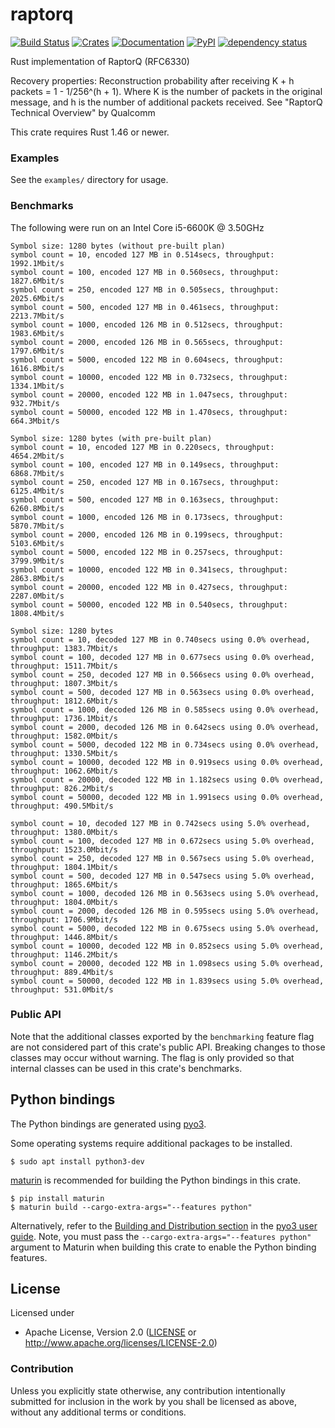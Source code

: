 # raptorq
[![Build Status](https://travis-ci.com/cberner/raptorq.svg?branch=master)](https://travis-ci.com/cberner/raptorq)
[![Crates](https://img.shields.io/crates/v/raptorq.svg)](https://crates.io/crates/raptorq)
[![Documentation](https://docs.rs/raptorq/badge.svg)](https://docs.rs/raptorq)
[![PyPI](https://img.shields.io/pypi/v/raptorq.svg)](https://pypi.org/project/raptorq/)
[![dependency status](https://deps.rs/repo/github/cberner/raptorq/status.svg)](https://deps.rs/repo/github/cberner/raptorq)

Rust implementation of RaptorQ (RFC6330)

Recovery properties:
Reconstruction probability after receiving K + h packets = 1 - 1/256^(h + 1). Where K is the number of packets in the
original message, and h is the number of additional packets received.
See "RaptorQ Technical Overview" by Qualcomm

This crate requires Rust 1.46 or newer.

### Examples
See the `examples/` directory for usage.

### Benchmarks

The following were run on an Intel Core i5-6600K @ 3.50GHz

```
Symbol size: 1280 bytes (without pre-built plan)
symbol count = 10, encoded 127 MB in 0.514secs, throughput: 1992.1Mbit/s
symbol count = 100, encoded 127 MB in 0.560secs, throughput: 1827.6Mbit/s
symbol count = 250, encoded 127 MB in 0.505secs, throughput: 2025.6Mbit/s
symbol count = 500, encoded 127 MB in 0.461secs, throughput: 2213.7Mbit/s
symbol count = 1000, encoded 126 MB in 0.512secs, throughput: 1983.6Mbit/s
symbol count = 2000, encoded 126 MB in 0.565secs, throughput: 1797.6Mbit/s
symbol count = 5000, encoded 122 MB in 0.604secs, throughput: 1616.8Mbit/s
symbol count = 10000, encoded 122 MB in 0.732secs, throughput: 1334.1Mbit/s
symbol count = 20000, encoded 122 MB in 1.047secs, throughput: 932.7Mbit/s
symbol count = 50000, encoded 122 MB in 1.470secs, throughput: 664.3Mbit/s

Symbol size: 1280 bytes (with pre-built plan)
symbol count = 10, encoded 127 MB in 0.220secs, throughput: 4654.2Mbit/s
symbol count = 100, encoded 127 MB in 0.149secs, throughput: 6868.7Mbit/s
symbol count = 250, encoded 127 MB in 0.167secs, throughput: 6125.4Mbit/s
symbol count = 500, encoded 127 MB in 0.163secs, throughput: 6260.8Mbit/s
symbol count = 1000, encoded 126 MB in 0.173secs, throughput: 5870.7Mbit/s
symbol count = 2000, encoded 126 MB in 0.199secs, throughput: 5103.6Mbit/s
symbol count = 5000, encoded 122 MB in 0.257secs, throughput: 3799.9Mbit/s
symbol count = 10000, encoded 122 MB in 0.341secs, throughput: 2863.8Mbit/s
symbol count = 20000, encoded 122 MB in 0.427secs, throughput: 2287.0Mbit/s
symbol count = 50000, encoded 122 MB in 0.540secs, throughput: 1808.4Mbit/s

Symbol size: 1280 bytes
symbol count = 10, decoded 127 MB in 0.740secs using 0.0% overhead, throughput: 1383.7Mbit/s
symbol count = 100, decoded 127 MB in 0.677secs using 0.0% overhead, throughput: 1511.7Mbit/s
symbol count = 250, decoded 127 MB in 0.566secs using 0.0% overhead, throughput: 1807.3Mbit/s
symbol count = 500, decoded 127 MB in 0.563secs using 0.0% overhead, throughput: 1812.6Mbit/s
symbol count = 1000, decoded 126 MB in 0.585secs using 0.0% overhead, throughput: 1736.1Mbit/s
symbol count = 2000, decoded 126 MB in 0.642secs using 0.0% overhead, throughput: 1582.0Mbit/s
symbol count = 5000, decoded 122 MB in 0.734secs using 0.0% overhead, throughput: 1330.5Mbit/s
symbol count = 10000, decoded 122 MB in 0.919secs using 0.0% overhead, throughput: 1062.6Mbit/s
symbol count = 20000, decoded 122 MB in 1.182secs using 0.0% overhead, throughput: 826.2Mbit/s
symbol count = 50000, decoded 122 MB in 1.991secs using 0.0% overhead, throughput: 490.5Mbit/s

symbol count = 10, decoded 127 MB in 0.742secs using 5.0% overhead, throughput: 1380.0Mbit/s
symbol count = 100, decoded 127 MB in 0.672secs using 5.0% overhead, throughput: 1523.0Mbit/s
symbol count = 250, decoded 127 MB in 0.567secs using 5.0% overhead, throughput: 1804.1Mbit/s
symbol count = 500, decoded 127 MB in 0.547secs using 5.0% overhead, throughput: 1865.6Mbit/s
symbol count = 1000, decoded 126 MB in 0.563secs using 5.0% overhead, throughput: 1804.0Mbit/s
symbol count = 2000, decoded 126 MB in 0.595secs using 5.0% overhead, throughput: 1706.9Mbit/s
symbol count = 5000, decoded 122 MB in 0.675secs using 5.0% overhead, throughput: 1446.8Mbit/s
symbol count = 10000, decoded 122 MB in 0.852secs using 5.0% overhead, throughput: 1146.2Mbit/s
symbol count = 20000, decoded 122 MB in 1.098secs using 5.0% overhead, throughput: 889.4Mbit/s
symbol count = 50000, decoded 122 MB in 1.839secs using 5.0% overhead, throughput: 531.0Mbit/s
```

### Public API
Note that the additional classes exported by the `benchmarking` feature flag are not considered part of this
crate's public API. Breaking changes to those classes may occur without warning. The flag is only provided
so that internal classes can be used in this crate's benchmarks.

## Python bindings

The Python bindings are generated using [pyo3](https://github.com/PyO3/pyo3). 

Some operating systems require additional packages to be installed.
```
$ sudo apt install python3-dev
```

[maturin](https://github.com/PyO3/maturin) is recommended for building the Python bindings in this crate.
```
$ pip install maturin
$ maturin build --cargo-extra-args="--features python"
```

Alternatively, refer to the [Building and Distribution section](https://pyo3.rs/v0.8.5/building_and_distribution.html) in the [pyo3 user guide](https://pyo3.rs/v0.8.5/).
Note, you must pass the `--cargo-extra-args="--features python"` argument to Maturin when building this crate
to enable the Python binding features.

## License

Licensed under

 * Apache License, Version 2.0 ([LICENSE](LICENSE) or http://www.apache.org/licenses/LICENSE-2.0)

### Contribution

Unless you explicitly state otherwise, any contribution intentionally submitted
for inclusion in the work by you shall be licensed as above, without any
additional terms or conditions.
